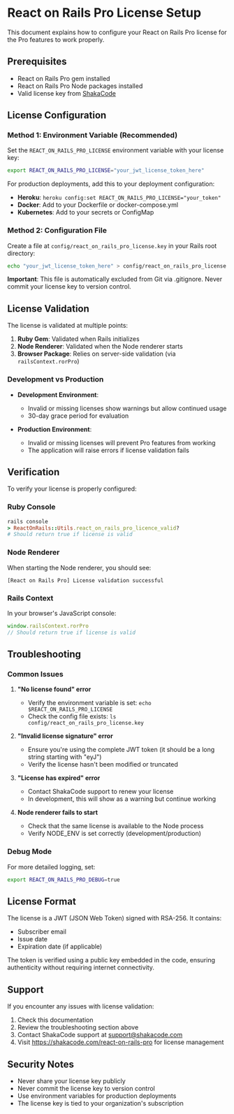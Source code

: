 # React on Rails Pro License Setup

This document explains how to configure your React on Rails Pro license for the Pro features to work properly.

## Prerequisites

- React on Rails Pro gem installed
- React on Rails Pro Node packages installed
- Valid license key from [ShakaCode](https://shakacode.com/react-on-rails-pro)

## License Configuration

### Method 1: Environment Variable (Recommended)

Set the `REACT_ON_RAILS_PRO_LICENSE` environment variable with your license key:

```bash
export REACT_ON_RAILS_PRO_LICENSE="your_jwt_license_token_here"
```

For production deployments, add this to your deployment configuration:

- **Heroku**: `heroku config:set REACT_ON_RAILS_PRO_LICENSE="your_token"`
- **Docker**: Add to your Dockerfile or docker-compose.yml
- **Kubernetes**: Add to your secrets or ConfigMap

### Method 2: Configuration File

Create a file at `config/react_on_rails_pro_license.key` in your Rails root directory:

```bash
echo "your_jwt_license_token_here" > config/react_on_rails_pro_license.key
```

**Important**: This file is automatically excluded from Git via .gitignore. Never commit your license key to version control.

## License Validation

The license is validated at multiple points:

1. **Ruby Gem**: Validated when Rails initializes
2. **Node Renderer**: Validated when the Node renderer starts
3. **Browser Package**: Relies on server-side validation (via `railsContext.rorPro`)

### Development vs Production

- **Development Environment**:
  - Invalid or missing licenses show warnings but allow continued usage
  - 30-day grace period for evaluation

- **Production Environment**:
  - Invalid or missing licenses will prevent Pro features from working
  - The application will raise errors if license validation fails

## Verification

To verify your license is properly configured:

### Ruby Console

```ruby
rails console
> ReactOnRails::Utils.react_on_rails_pro_licence_valid?
# Should return true if license is valid
```

### Node Renderer

When starting the Node renderer, you should see:

```
[React on Rails Pro] License validation successful
```

### Rails Context

In your browser's JavaScript console:

```javascript
window.railsContext.rorPro
// Should return true if license is valid
```

## Troubleshooting

### Common Issues

1. **"No license found" error**
   - Verify the environment variable is set: `echo $REACT_ON_RAILS_PRO_LICENSE`
   - Check the config file exists: `ls config/react_on_rails_pro_license.key`

2. **"Invalid license signature" error**
   - Ensure you're using the complete JWT token (it should be a long string starting with "eyJ")
   - Verify the license hasn't been modified or truncated

3. **"License has expired" error**
   - Contact ShakaCode support to renew your license
   - In development, this will show as a warning but continue working

4. **Node renderer fails to start**
   - Check that the same license is available to the Node process
   - Verify NODE_ENV is set correctly (development/production)

### Debug Mode

For more detailed logging, set:

```bash
export REACT_ON_RAILS_PRO_DEBUG=true
```

## License Format

The license is a JWT (JSON Web Token) signed with RSA-256. It contains:

- Subscriber email
- Issue date
- Expiration date (if applicable)

The token is verified using a public key embedded in the code, ensuring authenticity without requiring internet connectivity.

## Support

If you encounter any issues with license validation:

1. Check this documentation
2. Review the troubleshooting section above
3. Contact ShakaCode support at support@shakacode.com
4. Visit https://shakacode.com/react-on-rails-pro for license management

## Security Notes

- Never share your license key publicly
- Never commit the license key to version control
- Use environment variables for production deployments
- The license key is tied to your organization's subscription
